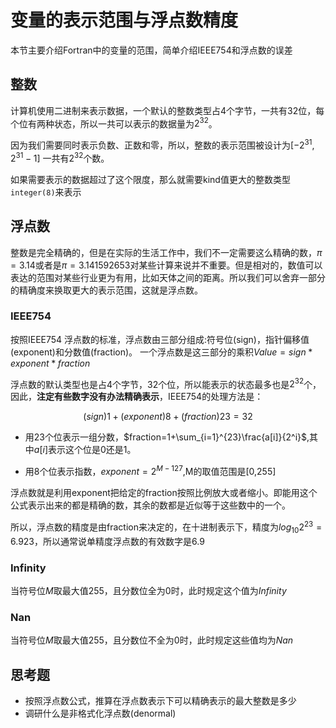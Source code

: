 # 变量的表示范围与浮点数精度

本节主要介绍Fortran中的变量的范围，简单介绍IEEE754和浮点数的误差

## 整数

计算机使用二进制来表示数据，一个默认的整数类型占4个字节，一共有32位，每个位有两种状态，所以一共可以表示的数据量为$2^{32}$。

因为我们需要同时表示负数、正数和零，所以，整数的表示范围被设计为$[-2^{31},2^{31}-1]$ 一共有$2^{32}$个数。

如果需要表示的数据超过了这个限度，那么就需要kind值更大的整数类型`integer(8)`来表示

## 浮点数

整数是完全精确的，但是在实际的生活工作中，我们不一定需要这么精确的数，$\pi=3.14$或者是$\pi=3.141592653$对某些计算来说并不重要。但是相对的，数值可以表达的范围对某些行业更为有用，比如天体之间的距离。所以我们可以舍弃一部分的精确度来换取更大的表示范围，这就是浮点数。

### IEEE754
按照IEEE754 浮点数的标准，浮点数由三部分组成:符号位(sign)，指针偏移值(exponent)和分数值(fraction)。 一个浮点数是这三部分的乘积$Value=sign*exponent*fraction$

浮点数的默认类型也是占4个字节，32个位，所以能表示的状态最多也是$2^{32}$个，因此，**注定有些数字没有办法精确表示**，IEEE754的处理方法是：

$$(sign)1+(exponent)8+(fraction)23=32$$

- 用23个位表示一组分数，$fraction=1+\sum_{i=1}^{23}\frac{a[i]}{2^i}$,其中$a[i]$表示这个位是0还是1。

- 用8个位表示指数，$exponent=2^{M-127}$,M的取值范围是[0,255]

浮点数就是利用exponent把给定的fraction按照比例放大或者缩小。即能用这个公式表示出来的都是精确的数，其余的数都是近似等于这些数中的一个。

所以，浮点数的精度是由fraction来决定的，在十进制表示下，精度为$log_{10}2^{23}=6.923$，所以通常说单精度浮点数的有效数字是6.9

### Infinity

当符号位$M$取最大值255，且分数位全为0时，此时规定这个值为$Infinity$

### Nan

当符号位$M$取最大值255，且分数位不全为0时，此时规定这些值均为$Nan$

## 思考题

- 按照浮点数公式，推算在浮点数表示下可以精确表示的最大整数是多少
- 调研什么是非格式化浮点数(denormal)
